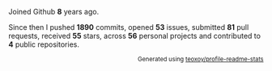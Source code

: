 Joined Github **8** years ago.

Since then I pushed **1890** commits, opened **53** issues, submitted **81** pull requests, received **55** stars, across **56** personal projects and contributed to **4** public repositories.

<p align="right"><sub>Generated using <a href="https://github.com/marketplace/actions/profile-readme-stats">teoxoy/profile-readme-stats</a></sub></p>
